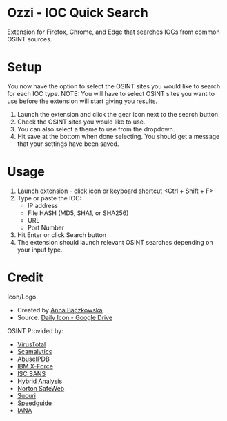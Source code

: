 # Ozzi - IOC Quick Search
Extension for Firefox, Chrome, and Edge that searches IOCs from common OSINT sources.


# Setup
You now have the option to select the OSINT sites you would like to search for each IOC type.
NOTE: You will have to select OSINT sites you want to use before the extension will start giving you results. 

1. Launch the extension and click the gear icon next to the search button.
2. Check the OSINT sites you would like to use.
3. You can also select a theme to use from the dropdown. 
4. Hit save at the bottom when done selecting. You should get a message that your settings have been saved.


# Usage
1. Launch extension - click icon or keyboard shortcut <Ctrl + Shift + F>
2. Type or paste the IOC:
    * IP address
    * File HASH (MD5, SHA1, or SHA256)
    * URL
    * Port Number
3. Hit Enter or click Search button
4. The extension should launch relevant OSINT searches depending on your input type. 


# Credit
Icon/Logo
* Created by <a href="https://www.behance.net/annabaczkowska">Anna Bączkowska</a>
* Source: <a href="https://drive.google.com/drive/folders/1MoqsQjTPRNtln-7-H1mHB8JXkO_Pvuza">Daily Icon - Google Drive</a>

OSINT Provided by:
* <a href="https://www.virustotal.com/">VirusTotal</a>
* <a href="https://scamalytics.com/">Scamalytics</a>
* <a href="https://www.abuseipdb.com/">AbuseIPDB</a>
* <a href="https://exchange.xforce.ibmcloud.com/">IBM X-Force</a>
* <a href="https://isc.sans.edu/">ISC SANS</a>
* <a href="https://www.hybrid-analysis.com/">Hybrid Analysis</a>
* <a href="https://safeweb.norton.com/">Norton SafeWeb</a>
* <a href="https://sitecheck.sucuri.net/">Sucuri</a>
* <a href="https://www.speedguide.net/">Speedguide</a>
* <a href="https://www.iana.org/">IANA</a>
